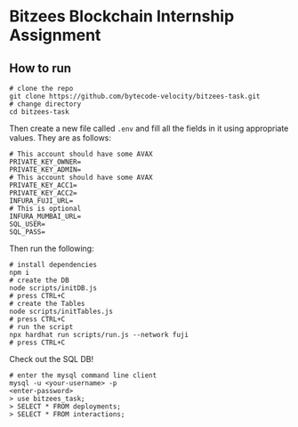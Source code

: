 # Bitzees Blockchain Internship Assignment

## How to run

```shell
# clone the repo
git clone https://github.com/bytecode-velocity/bitzees-task.git
# change directory
cd bitzees-task
```

Then create a new file called `.env` and fill all the fields in it using appropriate values. They are as follows:

```
# This account should have some AVAX
PRIVATE_KEY_OWNER=
PRIVATE_KEY_ADMIN=
# This account should have some AVAX
PRIVATE_KEY_ACC1=
PRIVATE_KEY_ACC2=
INFURA_FUJI_URL=
# This is optional
INFURA_MUMBAI_URL=
SQL_USER=
SQL_PASS=
```

Then run the following:

```shell
# install dependencies
npm i
# create the DB
node scripts/initDB.js
# press CTRL+C
# create the Tables
node scripts/initTables.js
# press CTRL+C
# run the script
npx hardhat run scripts/run.js --network fuji
# press CTRL+C
```

Check out the SQL DB!

```
# enter the mysql command line client
mysql -u <your-username> -p
<enter-password>
> use bitzees_task;
> SELECT * FROM deployments;
> SELECT * FROM interactions;
```
